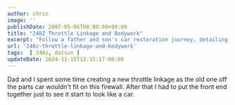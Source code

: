 ```yaml
---
author: chris
image: ''
publishDate: 2007-05-06T00:00:00+00:00
title: "240Z Throttle Linkage and Bodywork"
excerpt: "Follow a father and son's car restoration journey, detailing their innovative solution for a throttle linkage fix."
url: '240z-throttle-linkage-and-bodywork'
tags:  [ 240z, datsun ] 
updateDate: 2024-11-15T12:15:17-06:00
---
```


Dad and I spent some time creating a new throttle linkage as the old one off the parts car wouldn't fit on this firewall. After that I had to put the front end together just to see it start to look like a car.
